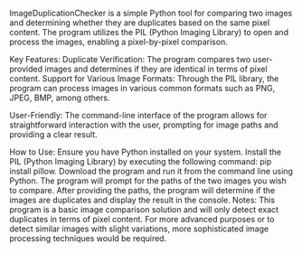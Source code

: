 ImageDuplicationChecker is a simple Python tool for comparing two images and determining whether they are duplicates based on the same pixel content. The program utilizes the PIL (Python Imaging Library) to open and process the images, enabling a pixel-by-pixel comparison.

Key Features:
Duplicate Verification: The program compares two user-provided images and determines if they are identical in terms of pixel content.
Support for Various Image Formats: Through the PIL library, the program can process images in various common formats such as PNG, JPEG, BMP, among others.

User-Friendly: The command-line interface of the program allows for straightforward interaction with the user, prompting for image paths and providing a clear result.

How to Use:
Ensure you have Python installed on your system.
Install the PIL (Python Imaging Library) by executing the following command: pip install pillow.
Download the program and run it from the command line using Python.
The program will prompt for the paths of the two images you wish to compare.
After providing the paths, the program will determine if the images are duplicates and display the result in the console.
Notes:
This program is a basic image comparison solution and will only detect exact duplicates in terms of pixel content.
For more advanced purposes or to detect similar images with slight variations, more sophisticated image processing techniques would be required.